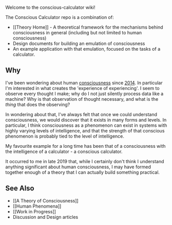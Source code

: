 Welcome to the conscious-calculator wiki!

The Conscious Calculator repo is a combination of:
* [[Theory Home]] - A theoretical framework for the mechanisms behind consciousness in general (including but not limited to human consciousness)
* Design documents for building an emulation of consciousness
* An example application with that emulation, focused on the tasks of a calculator.

## Why
I've been wondering about human [consciousness](What-is-Consciousness) since [2014](https://hometechnician.wordpress.com/2014/07/18/my-theory-on-consciousness/). In particular I'm interested in what creates the 'experience of experiencing'. I seem to observe every thought I make; why do I not just silently process data like a machine? Why is that observation of thought necessary, and what is the _thing_ that does the observing?

In wondering about that, I've always felt that once we could understand consciousness, we would discover that it exists in many forms and levels. In particular, I think consciousness as a phenomenon can exist in systems with highly varying levels of intelligence, and that the strength of that conscious phenomenon is probably tied to the level of intelligence.

My favourite example for a long time has been that of a consciousness with the intelligence of a calculator - a conscious calculator.

It occurred to me in late 2019 that, while I certainly don't think I understand anything significant about human consciousness, I may have formed together enough of a theory that I can actually build something practical.

## See Also
* [[A Theory of Consciousness]]
* [[Human Phenomena]]
* [[Work in Progress]]
* Discussion and Design articles